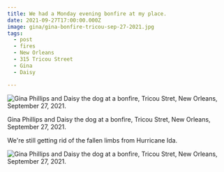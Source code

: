 ```yaml
---
title: We had a Monday evening bonfire at my place.
date: 2021-09-27T17:00:00.000Z
image: gina/gina-bonfire-tricou-sep-27-2021.jpg
tags:
  - post
  - fires
  - New Orleans
  - 315 Tricou Street
  - Gina
  - Daisy

---
```


![Gina Phillips and Daisy the dog at a bonfire, Tricou Stret, New Orleans, September 27, 2021.](/static/img/gina/gina-bonfire-tricou-sep-27-2021.jpg)
<figcaption> Gina Phillips and Daisy the dog at a bonfire, Tricou Stret, New Orleans, September 27, 2021.</figcaption>

We're still getting rid of the fallen limbs from Hurricane Ida.

![Gina Phillips and Daisy the dog at a bonfire, Tricou Stret, New Orleans, September 27, 2021.](/static/img/timeline/bonfire-tricou-sep-27-2021.jpg)

